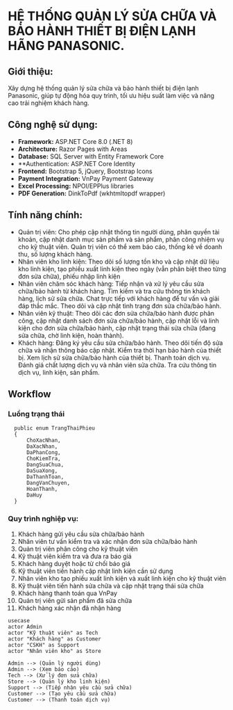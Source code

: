 # HỆ THỐNG QUẢN LÝ SỬA CHỮA VÀ BẢO HÀNH THIẾT BỊ ĐIỆN LẠNH HÃNG PANASONIC.

## Giới thiệu:
Xây dựng hệ thống quản lý sửa chữa và bảo hành thiết bị điện lạnh Panasonic, giúp tự động hóa quy trình, tối ưu hiệu suất làm việc và nâng cao trải nghiệm khách hàng.

## Công nghệ sử dụng:
  - **Framework:** ASP.NET Core 8.0 (.NET 8)
  - **Architecture:** Razor Pages with Areas
  - **Database:** SQL Server with Entity Framework Core
  - **Authentication: ASP.NET Core Identity
  - **Frontend:** Bootstrap 5, jQuery, Bootstrap Icons
  - **Payment Integration:** VnPay Payment Gateway
  - **Excel Processing:** NPOI/EPPlus libraries
  - **PDF Generation:** DinkToPdf (wkhtmltopdf wrapper)

## Tính năng chính:
   -	Quản trị viên: Cho phép cập nhật thông tin người dùng, phân quyền tài khoản, cập nhật danh mục sản phẩm và sản phẩm, phân công nhiệm vụ cho kỹ thuật viên. Quản trị viên có thể xem báo cáo, thống kê về doanh thu, số lượng khách hàng.
   -	Nhân viên kho linh kiện: Theo dõi số lượng tồn kho và cập nhật dữ liệu kho linh kiện, tạo phiếu xuất linh kiện theo ngày (vẫn phân biệt theo từng đơn sửa chữa), phiếu nhập linh kiện
   -	Nhân viên chăm sóc khách hàng: Tiếp nhận và xử lý yêu cầu sửa chữa/bảo hành từ khách hàng. Tìm kiếm và tra cứu thông tin khách hàng, lịch sử sửa chữa. Chat trực tiếp với khách hàng để tư vấn và giải đáp thắc mắc. Theo dõi và cập nhật tình trạng đơn sửa chữa/bảo hành.
   -	Nhân viên kỹ thuật: Theo dõi các đơn sửa chữa/bảo hành được phân công, cập nhật danh sách đơn sửa chữa/bảo hành, cập nhật lỗi và linh kiện cho đơn sửa chữa/bảo hành, cập nhật trạng thái sửa chữa (đang sửa chữa, chờ linh kiện, hoàn thành).
   -	Khách hàng: Đăng ký yêu cầu sửa chữa/bảo hành. Theo dõi tiến độ sửa chữa và nhận thông báo cập nhật. Kiểm tra thời hạn bảo hành của thiết bị. Xem lịch sử sửa chữa/bảo hành của thiết bị. Thanh toán dịch vụ. Đánh giá chất lượng dịch vụ và nhân viên sửa chữa. Tra cứu thông tin dịch vụ, linh kiện, sản phẩm.

##  Workflow

### Luồng trạng thái
  ```cshap
    public enum TrangThaiPhieu
    {
        ChoXacNhan,
        DaXacNhan,
        DaPhanCong,
        ChoKiemTra,
        DangSuaChua,
        DaSuaXong,
        DaThanhToan,
        DangVanChuyen,
        HoanThanh,
        DaHuy
    }
  ```
  
### Quy trình nghiệp vụ:
  1. Khách hàng gửi yêu cầu sửa chữa/bảo hành
  2. Nhân viên tư vấn kiểm tra và xác nhận đơn sửa chữa/bảo hành
  3. Quản trị viên phân công cho kỹ thuật viên
  4. Kỹ thuật viên kiểm tra và đưa ra báo giá
  5. Khách hàng duyệt hoặc từ chối báo giá
  6. Kỹ thuật viên tiến hành cập nhật linh kiện cần sử dụng
  7. Nhân viên kho tạo phiếu xuất linh kiện và xuất linh kiện cho kỹ thuật viên
  8. Kỹ thuật viên tiến hành sửa chữa và cập nhật trạng thái sửa chữa
  9. Khách hàng thanh toán qua VnPay
  10. Quản trị viên gửi sản phẩm đã sửa chữa
  11. Khách hàng xác nhận đã nhận hàng

```mermaid
usecase
actor Admin
actor "Kỹ thuật viên" as Tech
actor "Khách hàng" as Customer
actor "CSKH" as Support
actor "Nhân viên kho" as Store

Admin --> (Quản lý người dùng)
Admin --> (Xem báo cáo)
Tech --> (Xử lý đơn sửa chữa)
Store --> (Quản lý kho linh kiện)
Support --> (Tiếp nhận yêu cầu sửa chữa)
Customer --> (Tạo yêu cầu sửa chữa)
Customer --> (Thanh toán dịch vụ)
```

